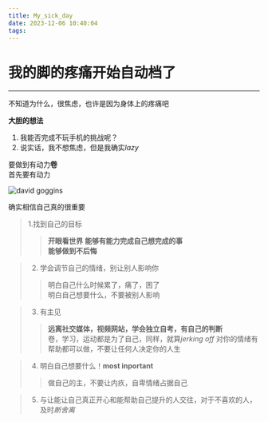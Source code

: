 ```yaml
---
title: My_sick_day
date: 2023-12-06 10:40:04
tags:
---
```


# 我的脚的疼痛开始自动档了

--------

不知道为什么，很焦虑，也许是因为身体上的疼痛吧 

**大胆的想法** 

1. 我能否完成不玩手机的挑战呢？
2. 说实话，我不想焦虑，但是我确实*lazy* 

要做到有动力**卷**  
首先要有动力 

![david goggins](https://i1.sndcdn.com/artworks-EtXTydKgyXNV6WtP-aAuvlw-t500x500.jpg) 

确实相信自己真的很重要

> 1.找到自己的目标
>> **开眼看世界** 
>> **能够有能力完成自己想完成的事**  
>> **能够做到不后悔** 

> 2. 学会调节自己的情绪，别让别人影响你
>> 明白自己什么时候累了，痛了，困了  
>> 明白自己想要什么，不要被别人影响

> 3. 有主见
>> **远离社交媒体，视频网站，学会独立自考，有自己的判断**   
>> 卷，学习，运动都是为了自己，同样，就算*jerking off* 对你的情绪有帮助都可以做，不要让任何人决定你的人生 

> 4. 明白自己想要什么！**most inportant** 
>> 做自己的主，不要让内疚，自卑情绪占据自己

> 5. 与让能让自己真正开心和能帮助自己提升的人交往，对于不喜欢的人，及时*断舍离* 



